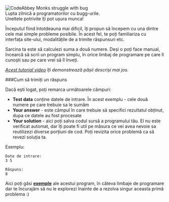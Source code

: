 <div class="centered hint">
	<img alt="CodeAbbey Monks struggle with bug" src="https://codeabbey.github.io/data/sum_of_two.gif"/><br/>
	<span>Lupta zilnică a programatorilor cu bugg-urile.</span><br/>
	<span>Uneltele potrivite îți pot ușura munca!</span>
</div>

Începutul fiind întotdeauna mai dificil, îți propun să începem cu una dintre cele mai simple probleme posibile.
În acest fel, te poți familiariza cu interfața site-ului, modalitățile de a trimite răspunsuri etc.

Sarcina ta este să calculezi suma a două numere. Deși o poți face manual, încearcă să scrii un program simplu, în orice limbaj de programare pe care îl cunoști sau pe care vrei să îl înveți.

_[Acest tutorial video](http://www.youtube.com/watch?v=gxfqeDm-B6k) îți demonstrează pășii descriși mai jos._

###Cum să trimiți un răspuns

Dacă ești logat, poți remarca următoarele câmpuri:

- **Test data** conține datele de intrare. În acest exemplu - cele două numere pe care trebuie sa le sumăm
- **Your answer** - este câmpul în care trebuie să specifici rezultatul obținut, dupa ce datele au fost procesate
- **Your solution** - aici poți salva codul sursă a programului tău. El nu este verificat automat, dar îți poate fi util pe măsura ce vei avea nevoie sa reutilizezi diverse porțiuni de cod. Poți revizita orice problemă ca să revezi soluția ta.

Exemplu:

	Date de intrare:
	3 5
	
	Răspuns:
	8

Aici poți găsi **[exemple](../wiki/running)** ale acestui program, în câteva limbaje de programare dar te încurajăm să nu le explorezi înainte de a rezolva singur aceasta primă problema :)

